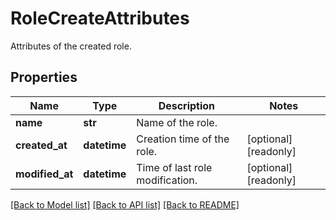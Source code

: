 # RoleCreateAttributes

Attributes of the created role.

## Properties

| Name            | Type         | Description                     | Notes                 |
| --------------- | ------------ | ------------------------------- | --------------------- |
| **name**        | **str**      | Name of the role.               |
| **created_at**  | **datetime** | Creation time of the role.      | [optional] [readonly] |
| **modified_at** | **datetime** | Time of last role modification. | [optional] [readonly] |

[[Back to Model list]](README.md#documentation-for-models) [[Back to API list]](README.md#documentation-for-api-endpoints) [[Back to README]](README.md)

